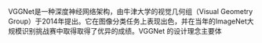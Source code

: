 VGGNet是一种深度神经网络架构，由牛津大学的视觉几何组（Visual Geometry Group）于2014年提出。它在图像分类任务上表现出色，并在当年的ImageNet大规模识别挑战赛中取得取得了优异的成绩。VGGNet 的设计理念主要体
